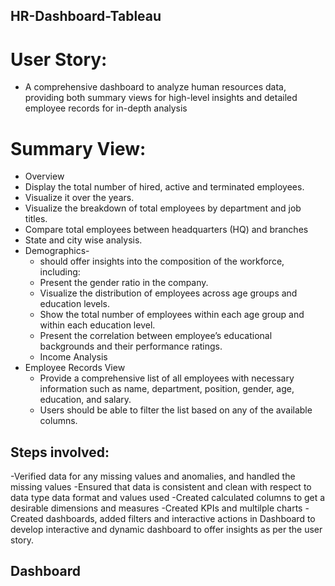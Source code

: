 ## HR-Dashboard-Tableau
# User Story:
-	A comprehensive dashboard to analyze human resources data, providing both summary views for high-level insights and detailed employee records for in-depth analysis
# Summary View:
-	Overview
   - Display the total number of hired, active and terminated employees.
   - Visualize it over the years.
   - Visualize the breakdown of total employees by department and job titles.
   - Compare total employees between headquarters (HQ) and branches 
   - State and city wise analysis.
- Demographics-
  - should offer insights into the composition of the workforce, including:
  - Present the gender ratio in the company.
  - Visualize the distribution of employees across age groups and education levels.
  - Show the total number of employees within each age group and within each education level.
  - Present the correlation between employee’s educational backgrounds and their performance ratings.
  - Income Analysis
- Employee Records View
  - Provide a comprehensive list of all employees with necessary information such as name, department, position, gender, age, education, and salary.
  - Users should be able to filter the list based on any of the available columns.

## Steps involved:
-Verified data for any missing values and anomalies, and handled the missing values
-Ensured that data is consistent and clean with respect to data type data format and values used
-Created calculated columns to get a desirable dimensions and measures
-Created KPIs and multilple charts
-Created dashboards, added filters and interactive actions in Dashboard to develop interactive and dynamic dashboard to offer insights as per the user story.
## Dashboard







